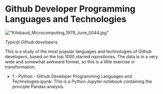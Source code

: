 # Github Developer Programming Languages and Technologies

!["Kilobaud_Microcomputing_1979_June_0044.jpg"](https://flashbak.com/wp-content/uploads/2018/02/Kilobaud_Microcomputing_1979_June_0044.jpg)

_Typical Github developers._

This is a study of the most popular languages and technologies of Github developers, based on the top 1000 starred repositories. The data is in a very wide and somewhat awkward format, so this is a little exercise in transformation.

* 1 - Python - Github Developer Programming Languages and Technologies.ipynb: This is a Python Jupyter notebook containing the principle Pandas analysis.